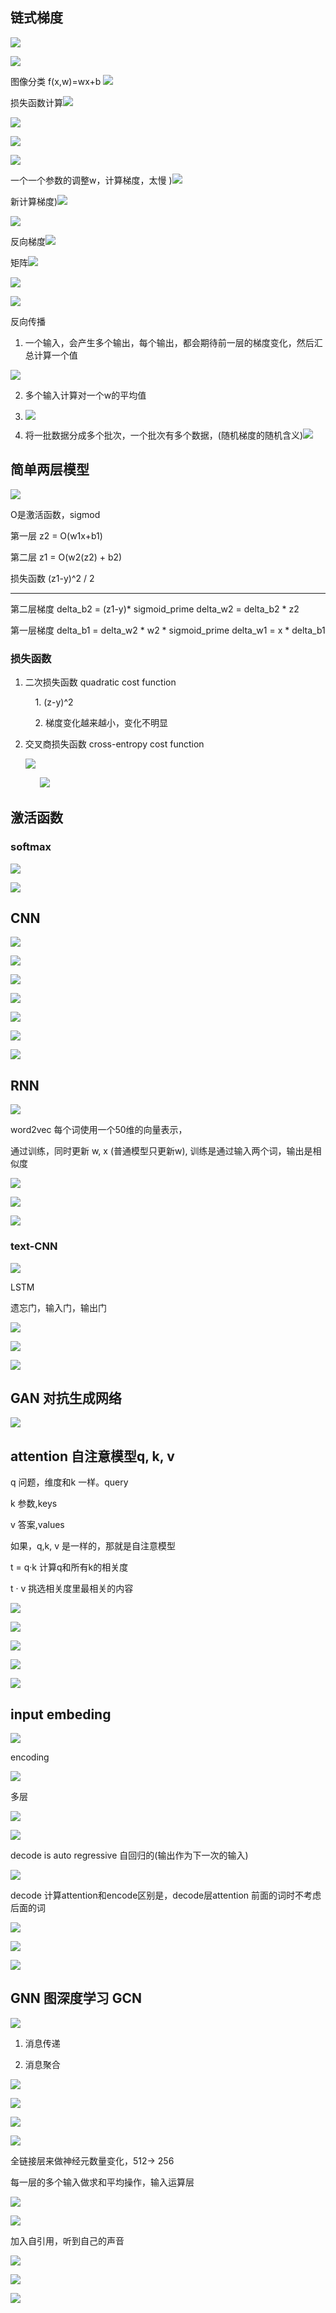 ## 链式梯度

![](/Users/libinbin/Library/Application%20Support/marktext/images/2023-08-27-20-02-47-image.png)

![](/Users/libinbin/Library/Application%20Support/marktext/images/2023-08-27-20-02-56-image.png)

图像分类 f(x,w)=wx+b ![](./4CE55B12-6F41-4DEF-AA7D-A91FBC9129FC.png)

损失函数计算![](./ECEF4DAD-B211-4B45-9488-116952D738BE.png)

![](./58BC4FBC-37EA-42D5-9ADE-B4E2DFB3C093.png)

![](./F306C64D-7EF0-4817-B42C-2A0D37A5475E.png)

![](./5205322F-1380-4DE2-B112-00FD9924A778.png)

一个一个参数的调整w，计算梯度，太慢 )![](./A7381E2E-0FC9-4AC0-9F66-28A771A80ACB.png)

新计算梯度)![](./BC032D75-FA61-4E8D-900B-7C7672C93404.png)

![](./15DE650C-397E-4EB4-9A3A-3ADAED06DAD7.png)

反向梯度![](./4E82B65D-B613-45D5-80F7-394AD5960857.png)

矩阵![](./BD39848C-17DB-4BC8-BCD0-1051EC4BAC16.png)

![](./7092EED0-BCEB-4850-8A8D-343D4D79F7C2.png)

![](./3B7F4AE3-29D6-4204-9C07-D0DF6452544B.png)

反向传播

1. 一个输入，会产生多个输出，每个输出，都会期待前一层的梯度变化，然后汇总计算一个值

![](./47841916906735782.png)

2. 多个输入计算对一个w的平均值

3. ![](54561616906736492.png)

4. 将一批数据分成多个批次，一个批次有多个数据，(随机梯度的随机含义)![](60892216906737122.png)

## 简单两层模型

![](/Users/libinbin/Library/Application%20Support/marktext/images/2023-08-02-10-16-24-image.png)

O是激活函数，sigmod

第一层 z2 = O(w1x+b1)

第二层 z1 = O(w2(z2) + b2)

损失函数 (z1-y)^2 / 2 

-------------------

第二层梯度
delta_b2 = (z1-y)* sigmoid_prime
delta_w2 = delta_b2 * z2

第一层梯度
delta_b1 = delta_w2 * w2  * sigmoid_prime 
delta_w1 = x * delta_b1

### 损失函数

1. 二次损失函数 quadratic cost function 
   
       1. (z-y)^2
   
       2. 梯度变化越来越小，变化不明显

2. 交叉商损失函数 cross-entropy cost function
   
   ![](cross.png)

            ![](/Users/libinbin/Library/Application%20Support/marktext/images/2023-08-02-10-18-03-image.png)

## 激活函数

### softmax

![](/Users/libinbin/Downloads/4235416914202822.png)

![](/Users/libinbin/Downloads/12651616914203812.png)

## CNN

![](/Users/libinbin/Library/Application%20Support/marktext/images/2023-08-27-20-07-14-image.png)

![](/Users/libinbin/Library/Application%20Support/marktext/images/2023-08-27-20-07-22-image.png)

![](/Users/libinbin/Library/Application%20Support/marktext/images/2023-08-27-20-07-28-image.png)

![](/Users/libinbin/Library/Application%20Support/marktext/images/2023-08-27-20-07-35-image.png)

![](/Users/libinbin/Library/Application%20Support/marktext/images/2023-08-27-20-07-59-image.png)

![](/Users/libinbin/Library/Application%20Support/marktext/images/2023-08-27-20-08-07-image.png)

![](/Users/libinbin/Library/Application%20Support/marktext/images/2023-08-27-20-08-16-image.png)

## RNN

![](/Users/libinbin/Library/Application%20Support/marktext/images/2023-08-27-20-10-21-image.png)

word2vec 每个词使用一个50维的向量表示，

通过训练，同时更新 w, x (普通模型只更新w), 训练是通过输入两个词，输出是相似度

![](/Users/libinbin/Library/Application%20Support/marktext/images/2023-08-26-22-27-52-image.png)

![](/Users/libinbin/Library/Application%20Support/marktext/images/2023-08-26-22-33-11-image.png)

![](/Users/libinbin/Library/Application%20Support/marktext/images/2023-08-26-22-35-01-image.png)

### text-CNN

![](/Users/libinbin/Library/Application%20Support/marktext/images/2023-08-27-15-09-07-image.png)



LSTM 

 遗忘门，输入门，输出门

![](/Users/libinbin/Library/Application%20Support/marktext/images/2023-08-27-20-05-25-image.png)

![](/Users/libinbin/Library/Application%20Support/marktext/images/2023-08-27-20-09-17-image.png)

![](/Users/libinbin/Library/Application%20Support/marktext/images/2023-08-27-20-09-55-image.png)

## GAN 对抗生成网络

![](/Users/libinbin/Library/Application%20Support/marktext/images/2023-08-27-16-20-49-image.png)

## attention 自注意模型q, k, v

q 问题，维度和k 一样。query

k 参数,keys 

v 答案,values

如果，q,k, v 是一样的，那就是自注意模型

t = q·k 计算q和所有k的相关度

t · v 挑选相关度里最相关的内容

![](/Users/libinbin/Library/Application%20Support/marktext/images/2023-09-02-20-47-31-image.png)

![](/Users/libinbin/Library/Application%20Support/marktext/images/2023-09-02-20-49-35-image.png)

![](/Users/libinbin/Library/Application%20Support/marktext/images/2023-09-02-20-50-10-image.png)

![](/Users/libinbin/Library/Application%20Support/marktext/images/2023-09-03-20-13-02-image.png)

![](/Users/libinbin/Library/Application%20Support/marktext/images/2023-09-03-20-44-28-image.png)

## input embeding

![](/Users/libinbin/Library/Application%20Support/marktext/images/2023-09-02-20-57-12-image.png)

encoding 

![](/Users/libinbin/Library/Application%20Support/marktext/images/2023-09-02-21-00-40-image.png)

多层

![](/Users/libinbin/Library/Application%20Support/marktext/images/2023-09-02-21-01-10-image.png)

![](/Users/libinbin/Library/Application%20Support/marktext/images/2023-09-02-21-16-31-image.png)

decode is auto regressive 自回归的(输出作为下一次的输入)

![](/Users/libinbin/Library/Application%20Support/marktext/images/2023-09-02-21-18-03-image.png)

decode 计算attention和encode区别是，decode层attention 前面的词时不考虑后面的词 

![](/Users/libinbin/Library/Application%20Support/marktext/images/2023-09-02-21-19-07-image.png)

![](/Users/libinbin/Library/Application%20Support/marktext/images/2023-10-22-08-57-38-image.png)

![](/Users/libinbin/Library/Application%20Support/marktext/images/2023-10-22-08-59-10-image.png)



## GNN 图深度学习 GCN

![](/Users/libinbin/Library/Application%20Support/marktext/images/2023-09-22-14-06-22-image.png)

1. 消息传递

2. 消息聚合

![](/Users/libinbin/Library/Application%20Support/marktext/images/2023-09-22-14-17-56-image.png)

![](/Users/libinbin/Library/Application%20Support/marktext/images/2023-09-21-18-00-22-image.png)

![](/Users/libinbin/Library/Application%20Support/marktext/images/2023-09-21-17-59-18-image.png)

![](/Users/libinbin/Library/Application%20Support/marktext/images/2023-09-21-19-27-13-image.png)

全链接层来做神经元数量变化，512-> 256

每一层的多个输入做求和平均操作，输入运算层

![](/Users/libinbin/Library/Application%20Support/marktext/images/2023-09-21-19-49-33-image.png)

![](/Users/libinbin/Library/Application%20Support/marktext/images/2023-09-21-20-59-44-image.png)

加入自引用，听到自己的声音

![](/Users/libinbin/Library/Application%20Support/marktext/images/2023-09-21-21-04-25-image.png)

![](/Users/libinbin/Library/Application%20Support/marktext/images/2023-09-21-21-10-15-image.png)

![](/Users/libinbin/Library/Application%20Support/marktext/images/2023-09-21-21-11-10-image.png)

